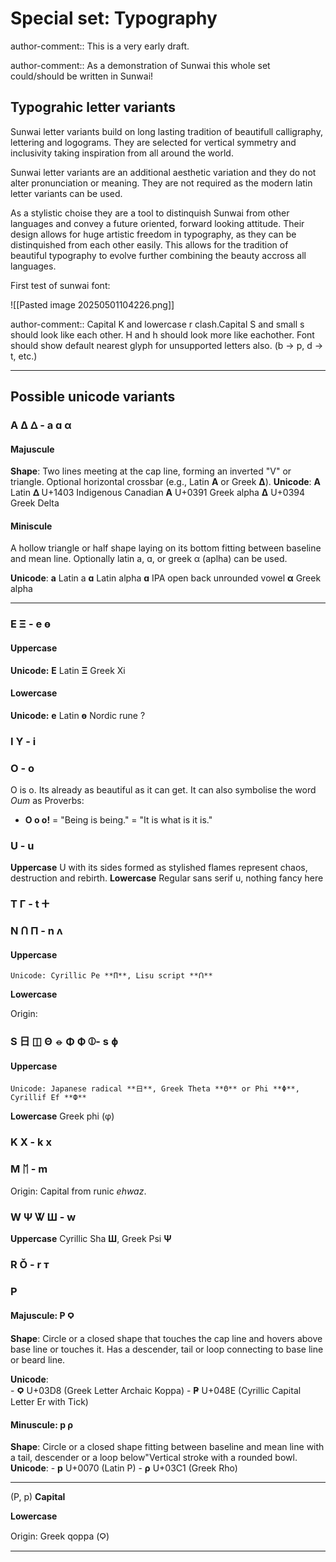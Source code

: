
# Special set: Typography

author-comment:: This is a very early draft.

author-comment:: As a demonstration of Sunwai this whole set could/should be written in Sunwai!
## Typograhic letter variants

Sunwai letter variants build on long lasting tradition of beautifull calligraphy, lettering and logograms. They are selected for vertical symmetry and inclusivity taking inspiration from all around the world.

Sunwai letter variants are an additional aesthetic variation and they do not alter pronunciation or meaning. They are not required as the modern latin letter variants can be used.

As a stylistic choise they are a tool to distinquish Sunwai from other languages and convey a future oriented, forward looking attitude. Their design allows for huge artistic freedom in typography, as they can be distinquished from each other easily. This allows for the tradition of beautiful typography to evolve further combining the beauty accross all languages.

First test of sunwai font:

![[Pasted image 20250501104226.png]]

author-comment:: Capital K and lowercase r clash.Capital S and small s should look like each other. H and h should look more like eachother. Font should show default nearest glyph for unsupported letters also. (b -> p, d -> t, etc.)

---

## Possible unicode variants
### A Δ ᐃ - a ɑ α
#### Majuscule
**Shape**:
	Two lines meeting at the cap line, forming an inverted "V" or triangle. Optional horizontal crossbar (e.g., Latin **A** or Greek **Δ**).
**Unicode**:
	**A** Latin
	**ᐃ** U+1403 Indigenous Canadian
	**Α** U+0391 Greek alpha
	**Δ** U+0394 Greek Delta
#### Miniscule
A hollow triangle or half shape laying on its bottom fitting between baseline and mean line. Optionally latin a, ɑ, or greek α (aplha) can be used.

**Unicode**:
	**a** Latin a
	**ɑ** Latin alpha
	**ɑ** IPA open back unrounded vowel
	**α** Greek alpha

---
### E Ξ - e ɵ

#### Uppercase
**Unicode:** 
	**E** Latin 
	**Ξ** Greek Xi 
#### Lowercase
**Unicode:**
	**e** Latin 
	**ɵ** Nordic rune ?
### I Y - i


### O - o
O is o. Its already as beautiful as it can get. It can also symbolise the word *Oum* as 
Proverbs:
* **O o o!** = "Being is being." = "It is what is it is."

### U - u
**Uppercase**
U with its sides formed as stylished flames represent chaos, destruction and rebirth.
**Lowercase**
Regular sans serif u, nothing fancy here

### T Γ - t ⵜ


### N ꓵ П - n ʌ
#### Uppercase
	Unicode: Cyrillic Pe **П**, Lisu script **ꓵ**
**Lowercase**

Origin:
	

### S ⽇ ◫ Θ ⦵ Φ Ф ⦶- s ɸ
#### Uppercase
	Unicode: Japanese radical **⽇**, Greek Theta **Θ** or Phi **Φ**, Cyrillif Ef **Ф**
**Lowercase**
	Greek phi (φ)

### K X - k x


### M ᛖ - m
Origin:
	Capital from runic *ehwaz*.

### W Ψ Ꮤ Ш - w

**Uppercase**
	Cyrillic Sha **Ш**, Greek Psi **Ψ**
### R Ǒ - r ᴛ


### P
#### Majuscule: **P Ϙ**
**Shape**:
	Circle or a closed shape that touches the cap line and hovers above base line or touches it. Has a descender, tail or loop connecting to base line or beard line.
   
**Unicode**:    
    - **Ϙ** U+03D8 (Greek Letter Archaic Koppa)
    - **Ҏ** U+048E (Cyrillic Capital Letter Er with Tick)

#### Minuscule: **p ρ**
**Shape**:
	Circle or a closed shape fitting between baseline and mean line with a tail, descender or a loop below"Vertical stroke with a rounded bowl.
**Unicode**:
    - **p** U+0070 (Latin P)
    - **ρ** U+03C1 (Greek Rho)

---

(P, p)
**Capital**
	
**Lowercase**

Origin:
	Greek qoppa (Ϙ)

---